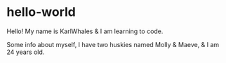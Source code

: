 # hello-world

Hello! My name is KarlWhales & I am learning to code.

Some info about myself, I have two huskies named Molly & Maeve, & I am 24 years old.
